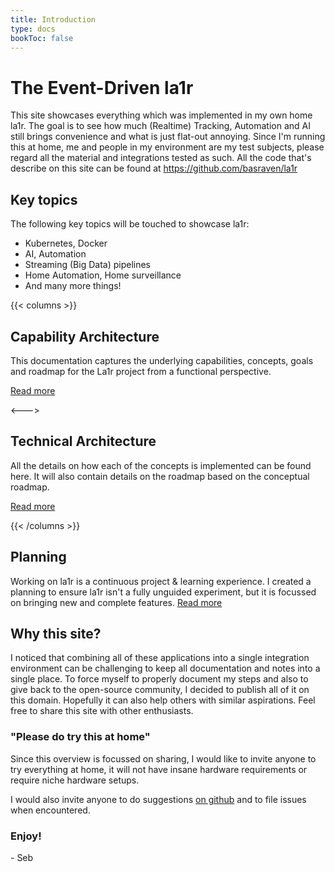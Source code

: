 ```yaml
---
title: Introduction
type: docs
bookToc: false
---
```


# The Event-Driven la1r
This site showcases everything which was implemented in my own home la1r.
The goal is to see how much (Realtime) Tracking, Automation and AI still brings convenience and what is just flat-out annoying.
Since I'm running this at home, me and people in my environment are my test subjects, please regard all the material and integrations tested as such.
All the code that's describe on this site can be found at https://github.com/basraven/la1r

## Key topics
The following key topics will be touched to showcase la1r:
* Kubernetes, Docker
* AI, Automation
* Streaming (Big Data) pipelines
* Home Automation, Home surveillance
* And many more things!

{{< columns >}}
## Capability Architecture
This documentation captures the underlying capabilities, concepts, goals and roadmap for the La1r project from a functional perspective.

[Read more](/docs/capability-architecture)

<--->


## Technical Architecture
All the details on how each of the concepts is implemented can be found here. It will also contain details on the roadmap based on the conceptual roadmap.

[Read more](/docs/technical-architecture)

{{< /columns >}}

## Planning
Working on la1r is a continuous project & learning experience.
I created a planning to ensure la1r isn't a fully unguided experiment, but it is focussed on bringing new and complete features.
[Read more](/docs/planning)

## Why this site?
I noticed that combining all of these applications into a single integration environment can be challenging to keep all documentation and notes into a single place. To force myself to properly document my steps and also to give back to the open-source community, I decided to publish all of it on this domain. Hopefully it can also help others with similar aspirations.
Feel free to share this site with other enthusiasts.

### "Please **do** try this at home"
Since this overview is focussed on sharing, I would like to invite anyone to try everything at home, it will not have insane hardware requirements or require niche hardware setups.

I would also invite anyone to do suggestions [on github](https://github.com/basraven/La1r/) and to file issues when encountered.

### Enjoy! 
\- Seb